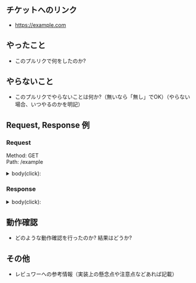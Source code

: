 ## チケットへのリンク

- https://example.com

## やったこと

- このプルリクで何をしたのか?

## やらないこと

- このプルリクでやらないことは何か?（無いなら「無し」でOK）（やらない場合、いつやるのかを明記）

## Request, Response 例

### Request
Method: GET  
Path: /example

<details>
<summary>body(click):</summary>

```
{
    "key": "example"
}
```

</details>

### Response

<details>
<summary>body(click):</summary>

```
{
    "key": "example"
}
```

</details>

## 動作確認

- どのような動作確認を行ったのか? 結果はどうか?

## その他

- レビュワーへの参考情報（実装上の懸念点や注意点などあれば記載）
